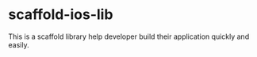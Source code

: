 # scaffold-ios-lib
This is a scaffold library help developer build their application quickly and easily.
